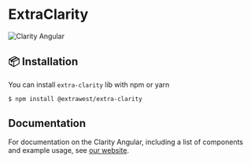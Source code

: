 # ExtraClarity

![Clarity Angular](logo.png)

## 📦 Installation

You can install `extra-clarity` lib with npm or yarn

```bash
$ npm install @extrawest/extra-clarity
```
## Documentation

For documentation on the Clarity Angular, including a list of components
and example usage, see [our website](https://extra-clarity-lib.web.app/).
